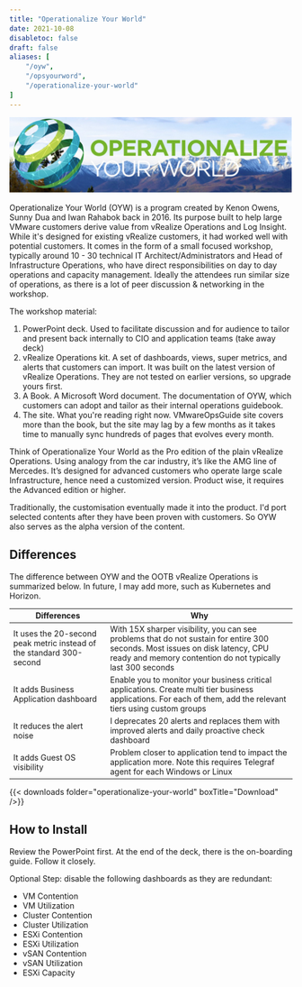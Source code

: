 ```yaml
---
title: "Operationalize Your World"
date: 2021-10-08
disabletoc: false
draft: false
aliases: [
    "/oyw",
    "/opsyourword",
    "/operationalize-your-world"
]
---
```


![](operationalize-your-world.png)

Operationalize Your World (OYW) is a program created by Kenon Owens, Sunny Dua and Iwan Rahabok back in 2016. Its purpose built to help large VMware customers derive value from vRealize Operations and Log Insight. While it's designed for existing vRealize customers, it had worked well with potential customers. It comes in the form of a small focused workshop, typically around 10 - 30 technical IT Architect/Administrators and Head of Infrastructure Operations, who have direct responsibilities on day to day operations and capacity management. Ideally the attendees run similar size of operations, as there is a lot of peer discussion & networking in the workshop.

The workshop material:
1. PowerPoint deck. Used to facilitate discussion and for audience to tailor and present back internally to CIO and application teams (take away deck)
1. vRealize Operations kit. A set of dashboards, views, super metrics, and alerts that customers can import. It was built on the latest version of vRealize Operations. They are not tested on earlier versions, so upgrade yours first.
1. A Book. A Microsoft Word document. The documentation of OYW, which customers can adopt and tailor as their internal operations guidebook.
1. The site. What you're reading right now. VMwareOpsGuide site covers more than the book, but the site may lag by a few months as it takes time to manually sync hundreds of pages that evolves every month.

Think of Operationalize Your World as the Pro edition of the plain vRealize Operations. Using analogy from the car industry, it’s like the AMG line of Mercedes. It’s designed for advanced customers who operate large scale Infrastructure, hence need a customized version. Product wise, it requires the Advanced edition or higher.

Traditionally, the customisation eventually made it into the product. I'd port selected contents after they have been proven with customers. So OYW also serves as the alpha version of the content.

## Differences

The difference between OYW and the OOTB vRealize Operations is summarized below. In future, I may add more, such as Kubernetes and Horizon.

| Differences | Why |
| --- | --- |
| It uses the 20-second peak metric instead of the standard 300-second | With 15X sharper visibility, you can see problems that do not sustain for entire 300 seconds. Most issues on disk latency, CPU ready and memory contention do not typically last 300 seconds  |
| It adds Business Application dashboard | Enable you to monitor your business critical applications. Create multi tier business applications. For each of them, add the relevant tiers using custom groups |
| It reduces the alert noise | I deprecates 20 alerts and replaces them with improved alerts and daily proactive check dashboard | 
| It adds Guest OS visibility | Problem closer to application tend to impact the application more. Note this requires Telegraf agent for each Windows or Linux |

{{< downloads folder="operationalize-your-world" boxTitle="Download" />}}

## How to Install

Review the PowerPoint first. At the end of the deck, there is the on-boarding guide. Follow it closely.

Optional Step: disable the following dashboards as they are redundant:

- VM Contention
- VM Utilization
- Cluster Contention
- Cluster Utilization
- ESXi Contention
- ESXi Utilization
- vSAN Contention
- vSAN Utilization
- ESXi Capacity
